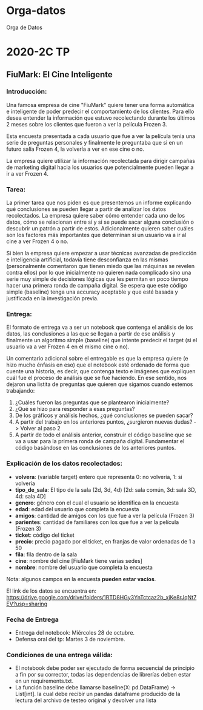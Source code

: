 # Orga-datos
Orga de Datos

# 2020-2C TP
## FiuMark: El Cine Inteligente

### Introducción:
Una famosa empresa de cine "FiuMark" quiere tener una forma automática e inteligente de
poder predecir el comportamiento de los clientes.
Para ello desea entender la información que estuvo recolectando durante los últimos 2 meses
sobre los clientes que fueron a ver la película Frozen 3.


Esta encuesta presentada a cada usuario que fue a ver la película tenia una serie de preguntas
personales y finalmente le preguntaba que si en un futuro salía Frozen 4, la volvería a ver
en ese cine o no.


La empresa quiere utilizar la información recolectada para dirigir campañas de marketing digital
hacia los usuarios que potencialmente pueden llegar a ir a ver Frozen 4.

### Tarea:

La primer tarea que nos piden es que presentemos un informe explicando qué conclusiones se pueden
llegar a partir de analizar los datos recolectados. La empresa quiere saber cómo entender cada
uno de los datos, cómo se relacionan entre sí y si se puede sacar alguna conclusión o descubrir
un patrón a partir de estos. Adicionalmente quieren saber cuáles son los factores más importantes
que determinan si un usuario va a ir al cine a ver Frozen 4 o no.


Si bien la empresa quiere empezar a usar técnicas avanzadas de predicción e inteligencia artificial,
todavía tiene desconfianza en las mismas (personalmente comentaron que tienen miedo que las máquinas
se revelen contra ellos) por lo que inicialmente no quieren nada complicado sino una serie muy simple
de decisiones lógicas que les permitan en poco tiempo hacer una primera ronda de campaña digital. Se
espera que este código simple (baseline) tenga una accuracy aceptable y que esté basada y justificada
en la investigación previa.


### Entrega:
El formato de entrega va a ser un notebook que contenga el análisis de los datos, las conclusiones a
las que se llegan a partir de ese análisis y finalmente un algoritmo simple (baseline) que intente
predecir el target (si el usuario va a ver Frozen 4 en el mismo cine o no).


Un comentario adicional sobre el entregable es que la empresa quiere (e hizo mucho énfasis en eso)
que el notebook esté ordenado de forma que cuente una historia, es decir, que contenga texto e imágenes que
expliquen cuál fue el proceso de análisis que se fue haciendo. En ese sentido, nos dejaron una listita
de preguntas que quieren que sigamos cuando estemos trabajando:
1. ¿Cuáles fueron las preguntas que se plantearon inicialmente?
2. ¿Qué se hizo para responder a esas preguntas?
3. De los gráficos y análisis hechos, ¿qué conclusiones se pueden sacar?
4. A partir del trabajo en los anteriores puntos, ¿surgieron nuevas dudas? -> Volver al paso 2
5. A partir de todo el análisis anterior, construir el código baseline que se va a usar para la
primera ronda de campaña digital. Fundamentar el código basándose en las conclusiones de los
anteriores puntos.

### Explicación de los datos recolectados:
- **volvera**: (variable target) entero que representa 0: no volvería, 1: si volvería
- **tipo_de_sala**: El tipo de la sala (2d, 3d, 4d) [2d: sala común, 3d: sala 3D, 4d: sala 4D]
- **genero**: género con el cual el usuario se identifica en la encuesta
- **edad**: edad del usuario que completa la encuesta
- **amigos**: cantidad de amigos con los que fue a ver la película (Frozen 3)
- **parientes**: cantidad de familiares con los que fue a ver la película (Frozen 3)
- **ticket**: código del ticket
- **precio**: precio pagado por el ticket, en franjas de valor ordenadas de 1 a 50
- **fila**: fila dentro de la sala
- **cine**: nombre del cine [FiuMark tiene varias sedes]
- **nombre**: nombre del usuario que completa la encuesta

Nota: algunos campos en la encuesta **pueden estar vacíos**.

El link de los datos se encuentra en: https://drive.google.com/drive/folders/1RTD8HGy3YnTctcaz2b_xjKe8rJqNt7EV?usp=sharing


### Fecha de Entrega
- Entrega del notebook: Miércoles 28 de octubre.
- Defensa oral del tp: Martes 3 de noviembre.

### Condiciones de una entrega válida:
- El notebook debe poder ser ejecutado de forma secuencial de principio a fin por su corrector, todas las dependencias de librerías
deben estar en un requirements.txt.
- La función baseline debe llamarse baseline(X: pd.DataFrame) -> List[int].
la cual debe recibir un pandas dataframe producido de la lectura del archivo de testeo original y devolver una lista
